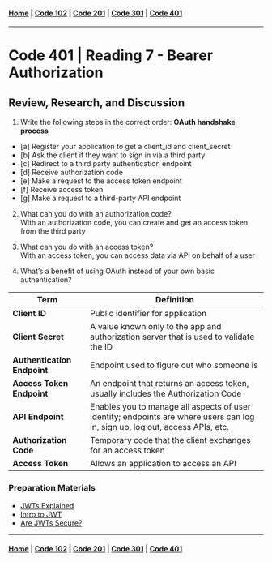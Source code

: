 #### [Home](../README.md) | [Code 102](../102main.md) | [Code 201](../201main.md) | [Code 301](../301main.md) | [Code 401](../401main.md)

---

# Code 401 | Reading 7 - Bearer Authorization

## Review, Research, and Discussion

1. Write the following steps in the correct order:
   **OAuth handshake process**

-   [a] Register your application to get a client_id and client_secret
-   [b] Ask the client if they want to sign in via a third party
-   [c] Redirect to a third party authentication endpoint
-   [d] Receive authorization code
-   [e] Make a request to the access token endpoint
-   [f] Receive access token
-   [g] Make a request to a third-party API endpoint

2. What can you do with an authorization code?\
   With an authorization code, you can create and get an access token from the third party

3. What can you do with an access token?\
   With an access token, you can access data via API on behalf of a user

4. What’s a benefit of using OAuth instead of your own basic authentication?

| Term                        | Definition                                                                                                                    |
| --------------------------- | ----------------------------------------------------------------------------------------------------------------------------- |
| **Client ID**               | Public identifier for application                                                                                             |
| **Client Secret**           | A value known only to the app and authorization server that is used to validate the ID                                        |
| **Authentication Endpoint** | Endpoint used to figure out who someone is                                                                                    |
| **Access Token Endpoint**   | An endpoint that returns an access token, usually includes the Authorization Code                                             |
| **API Endpoint**            | Enables you to manage all aspects of user identity; endpoints are where users can log in, sign up, log out, access APIs, etc. |
| **Authorization Code**      | Temporary code that the client exchanges for an access token                                                                  |
| **Access Token**            | Allows an application to access an API                                                                                        |

### Preparation Materials

-   [JWTs Explained](https://www.youtube.com/watch?v=926mknSW9Lo)
-   [Intro to JWT](https://jwt.io/introduction/)
-   [Are JWTs Secure?](https://stackoverflow.com/questions/27301557/if-you-can-decode-jwt-how-are-they-secure)

---

#### [Home](../README.md) | [Code 102](../102main.md) | [Code 201](../201main.md) | [Code 301](../301main.md) | [Code 401](../401main.md)
